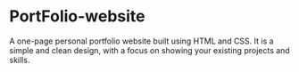 # PortFolio-website
A one-page personal portfolio website built using HTML and CSS. It is a simple and clean design, with a focus on showing your existing projects and skills.
